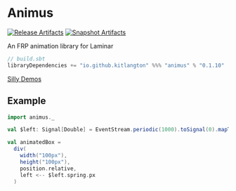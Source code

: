 # Animus

[![Release Artifacts][Badge-SonatypeReleases]][Link-SonatypeReleases]
[![Snapshot Artifacts][Badge-SonatypeSnapshots]][Link-SonatypeSnapshots]

An FRP animation library for Laminar

```sbt
// build.sbt
libraryDependencies += "io.github.kitlangton" %%% "animus" % "0.1.10"
```

[Silly Demos](https://animus-examples.surge.sh)

## Example

```scala
import animus._

val $left: Signal[Double] = EventStream.periodic(1000).toSignal(0).mapToValue(Random.nextDouble() * 1000)

val animatedBox =
  div(
    width("100px"),
    height("100px"),
    position.relative,
    left <-- $left.spring.px
  )
```

[Badge-SonatypeReleases]: https://img.shields.io/nexus/r/https/oss.sonatype.org/io.github.kitlangton/animus_2.13.svg "Sonatype Releases"
[Badge-SonatypeSnapshots]: https://img.shields.io/nexus/s/https/oss.sonatype.org/io.github.kitlangton/animus_2.13.svg "Sonatype Snapshots"
[Link-SonatypeSnapshots]: https://oss.sonatype.org/content/repositories/snapshots/io/github/kitlangton/animus_2.13/ "Sonatype Snapshots"
[Link-SonatypeReleases]: https://oss.sonatype.org/content/repositories/releases/io/github/kitlangton/animus_2.13/ "Sonatype Releases"
